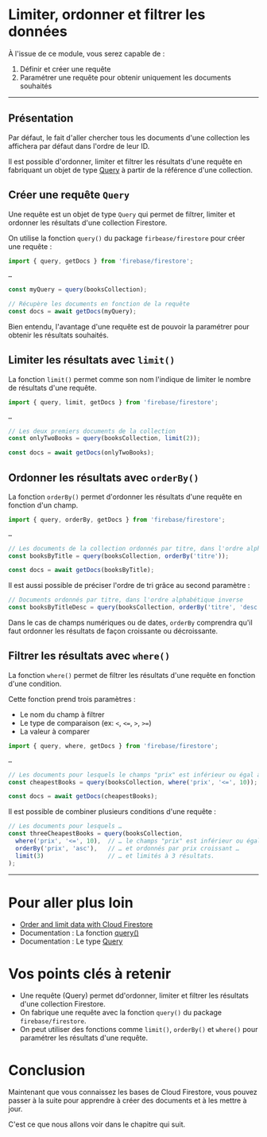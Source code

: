 # Limiter, ordonner et filtrer les données

À l'issue de ce module, vous serez capable de :

1. Définir et créer une requête
2. Paramétrer une requête pour obtenir uniquement les documents souhaités

---

## Présentation

Par défaut, le fait d'aller chercher tous les documents d'une collection les affichera par défaut dans l'ordre de leur ID.

Il est possible d'ordonner, limiter et filtrer les résultats d'une requête en fabriquant un objet de type [Query](https://firebase.google.com/docs/reference/js/firestore_.query?hl=en) à partir de la référence d'une collection.

## Créer une requête `Query`

Une requête est un objet de type `Query` qui permet de filtrer, limiter et ordonner les résultats d'une collection Firestore.

On utilise la fonction `query()` du package `firbease/firestore` pour créer une requête :

```js
import { query, getDocs } from 'firebase/firestore';

…

const myQuery = query(booksCollection);

// Récupère les documents en fonction de la requête
const docs = await getDocs(myQuery);
```

Bien entendu, l'avantage d'une requête est de pouvoir la paramétrer pour obtenir les résultats souhaités.

## Limiter les résultats avec `limit()`

La fonction `limit()` permet comme son nom l'indique de limiter le nombre de résultats d'une requête.

```js
import { query, limit, getDocs } from 'firebase/firestore';

…

// Les deux premiers documents de la collection
const onlyTwoBooks = query(booksCollection, limit(2));

const docs = await getDocs(onlyTwoBooks);
```

## Ordonner les résultats avec `orderBy()`

La fonction `orderBy()` permet d'ordonner les résultats d'une requête en fonction d'un champ.

```js
import { query, orderBy, getDocs } from 'firebase/firestore';

…

// Les documents de la collection ordonnés par titre, dans l'ordre alphabétique
const booksByTitle = query(booksCollection, orderBy('titre'));

const docs = await getDocs(booksByTitle);
```

Il est aussi possible de préciser l'ordre de tri grâce au second paramètre :

```js
// Documents ordonnés par titre, dans l'ordre alphabétique inverse
const booksByTitleDesc = query(booksCollection, orderBy('titre', 'desc'));
```

Dans le cas de champs numériques ou de dates, `orderBy` comprendra qu'il faut ordonner les résultats de façon croissante ou décroissante.

## Filtrer les résultats avec `where()`

La fonction `where()` permet de filtrer les résultats d'une requête en fonction d'une condition.

Cette fonction prend trois paramètres :

- Le nom du champ à filtrer
- Le type de comparaison (ex: `<`, `<=`, `>`, `>=`)
- La valeur à comparer

```js
import { query, where, getDocs } from 'firebase/firestore';

…

// Les documents pour lesquels le champs "prix" est inférieur ou égal à 10
const cheapestBooks = query(booksCollection, where('prix', '<=', 10));

const docs = await getDocs(cheapestBooks);
```

Il est possible de combiner plusieurs conditions d'une requête :

```js
// Les documents pour lesquels …
const threeCheapestBooks = query(booksCollection,
  where('prix', '<=', 10),  // … le champs "prix" est inférieur ou égal à 10 …
  orderBy('prix', 'asc'),   // … et ordonnés par prix croissant …
  limit(3)                  // … et limités à 3 résultats.
);
```

---

# Pour aller plus loin

- [Order and limit data with Cloud Firestore](https://firebase.google.com/docs/firestore/query-data/order-limit-data?hl=en)
- Documentation : La fonction [query()](https://firebase.google.com/docs/reference/js/firestore_?hl=en#query)
- Documentation : Le type [Query](https://firebase.google.com/docs/reference/js/firestore_.query?hl=en)

# Vos points clés à retenir

- Une requête (Query) permet dd'ordonner, limiter et filtrer les résultats d'une collection Firestore.
- On fabrique une requête avec la fonction `query()` du package `firebase/firestore`.
- On peut utiliser des fonctions comme `limit()`, `orderBy()` et `where()` pour paramétrer les résultats d'une requête.

# Conclusion

Maintenant que vous connaissez les bases de Cloud Firestore, vous pouvez passer à la suite pour apprendre à créer des documents et à les mettre à jour.

C'est ce que nous allons voir dans le chapitre qui suit.